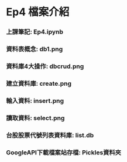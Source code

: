 # Ep4 檔案介紹

### 上課筆記: Ep4.ipynb

### 資料表概念: db1.png

### 資料庫4大操作: dbcrud.png

### 建立資料庫: create.png

### 輸入資料: insert.png

### 讀取資料: select.png

### 台股股票代號列表資料庫: list.db

### GoogleAPI下載檔案站存檔: Pickles資料夾

